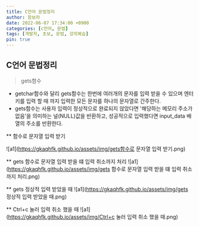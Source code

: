 ```yaml
---
title: C언어 문법정리
author: 함보라
date: 2022-06-07 17:34:00 +0900
categories: [c언어, 문법]
tags: [개발자, 초보, 문법, 강의복습]
pin: true
---
```


## C언어 문법정리

> gets함수 

- getchar함수와 달리 gets함수는 한번에 여러개의 문자를 입력 받을 수 있으며 엔터키를 입력 할 때 까지 입력한 모든 문자를 하나의 문자열로 간주한다.
- gets함수는 사용자 입력이 정상적으로 완료되지 않았다면 '해당하는 메모리 주소가 없음'을 의미하는 널(NULL)값을 반환하고, 성공적으로 입력했다면 input_data 배열의 주소를 반환한다.

** 함수로 문자열 입력 받기

![a1](https://gkaqhfk.github.io/assets/img/gets함수로 문자열 입력 받기.png)

** gets 함수로 문자열 입력 받을 떄 입력 취소까지 처리
![a1](https://gkaqhfk.github.io/assets/img/gets 함수로 문자열 입력 받을 떄 입력 취소까지 처리.png)

** gets 정상적 입력 받았을 때
![a1](https://gkaqhfk.github.io/assets/img/gets 정상적 입력 받았을 때.png)

** Ctrl+c 눌러 입력 취소 했을 때
![a1](https://gkaqhfk.github.io/assets/img/Ctrl+c 눌러 입력 취소 했을 때.png)
